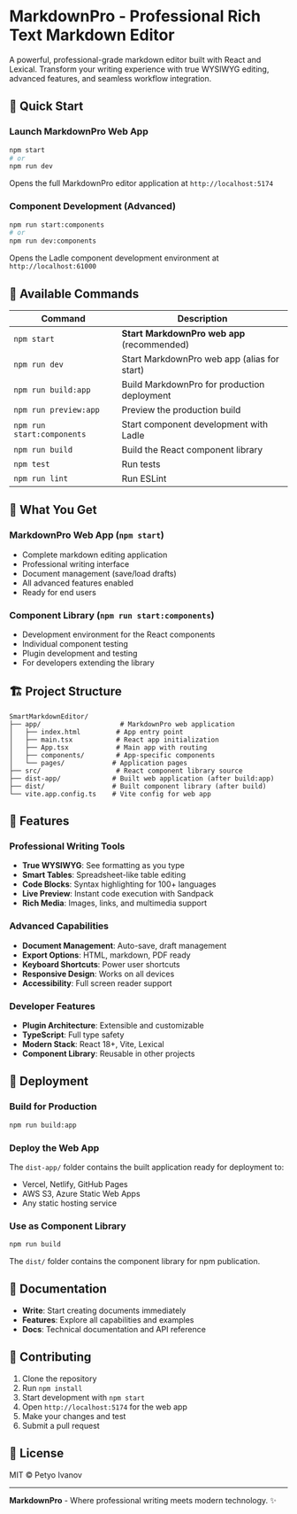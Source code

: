 # MarkdownPro - Professional Rich Text Markdown Editor

A powerful, professional-grade markdown editor built with React and Lexical. Transform your writing experience with true WYSIWYG editing, advanced features, and seamless workflow integration.

## 🚀 Quick Start

### Launch MarkdownPro Web App
```bash
npm start
# or
npm run dev
```
Opens the full MarkdownPro editor application at `http://localhost:5174`

### Component Development (Advanced)
```bash
npm run start:components
# or  
npm run dev:components
```
Opens the Ladle component development environment at `http://localhost:61000`

## 📱 Available Commands

| Command | Description |
|---------|-------------|
| `npm start` | **Start MarkdownPro web app** (recommended) |
| `npm run dev` | Start MarkdownPro web app (alias for start) |
| `npm run build:app` | Build MarkdownPro for production deployment |
| `npm run preview:app` | Preview the production build |
| `npm run start:components` | Start component development with Ladle |
| `npm run build` | Build the React component library |
| `npm test` | Run tests |
| `npm run lint` | Run ESLint |

## 🎯 What You Get

### **MarkdownPro Web App** (`npm start`)
- Complete markdown editing application
- Professional writing interface
- Document management (save/load drafts)
- All advanced features enabled
- Ready for end users

### **Component Library** (`npm run start:components`)
- Development environment for the React components
- Individual component testing
- Plugin development and testing
- For developers extending the library

## 🏗️ Project Structure

```
SmartMarkdownEditor/
├── app/                    # MarkdownPro web application
│   ├── index.html         # App entry point
│   ├── main.tsx           # React app initialization  
│   ├── App.tsx            # Main app with routing
│   ├── components/        # App-specific components
│   └── pages/            # Application pages
├── src/                   # React component library source
├── dist-app/             # Built web application (after build:app)
├── dist/                 # Built component library (after build)
└── vite.app.config.ts    # Vite config for web app
```

## 🎨 Features

### Professional Writing Tools
- **True WYSIWYG**: See formatting as you type
- **Smart Tables**: Spreadsheet-like table editing
- **Code Blocks**: Syntax highlighting for 100+ languages
- **Live Preview**: Instant code execution with Sandpack
- **Rich Media**: Images, links, and multimedia support

### Advanced Capabilities
- **Document Management**: Auto-save, draft management
- **Export Options**: HTML, markdown, PDF ready
- **Keyboard Shortcuts**: Power user shortcuts
- **Responsive Design**: Works on all devices
- **Accessibility**: Full screen reader support

### Developer Features
- **Plugin Architecture**: Extensible and customizable
- **TypeScript**: Full type safety
- **Modern Stack**: React 18+, Vite, Lexical
- **Component Library**: Reusable in other projects

## 🚢 Deployment

### Build for Production
```bash
npm run build:app
```

### Deploy the Web App
The `dist-app/` folder contains the built application ready for deployment to:
- Vercel, Netlify, GitHub Pages
- AWS S3, Azure Static Web Apps
- Any static hosting service

### Use as Component Library
```bash
npm run build
```
The `dist/` folder contains the component library for npm publication.

## 📖 Documentation

- **Write**: Start creating documents immediately
- **Features**: Explore all capabilities and examples  
- **Docs**: Technical documentation and API reference

## 🤝 Contributing

1. Clone the repository
2. Run `npm install`
3. Start development with `npm start`
4. Open `http://localhost:5174` for the web app
5. Make your changes and test
6. Submit a pull request

## 📄 License

MIT © Petyo Ivanov

---

**MarkdownPro** - Where professional writing meets modern technology. ✨
